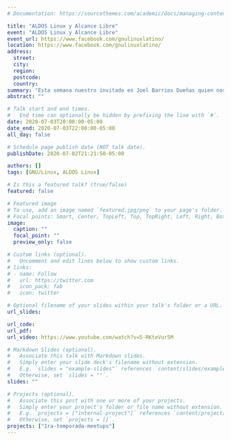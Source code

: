 ```yaml
---
# Documentation: https://sourcethemes.com/academic/docs/managing-content/

title: "ALDOS Linux y Alcance Libre"
event: "ALDOS Linux y Alcance Libre"
event_url: https://www.facebook.com/gnulinuxlatino/
location: https://www.facebook.com/gnulinuxlatino/
address:
  street:
  city:
  region:
  postcode:
  country:
summary: "Esta semana nuestro invitado es Joel Barrios Dueñas quien nos platicará de ALDOS y la comunidad de Alcance Libre que durante más de 17 años."
abstract: ""

# Talk start and end times.
#   End time can optionally be hidden by prefixing the line with `#`.
date: 2020-07-03T20:00:00-05:00
date_end: 2020-07-03T22:00:00-05:00
all_day: false

# Schedule page publish date (NOT talk date).
publishDate: 2020-07-02T21:21:50-05:00

authors: []
tags: [GNU/Linux, ALDOS Linux]

# Is this a featured talk? (true/false)
featured: false

# Featured image
# To use, add an image named `featured.jpg/png` to your page's folder.
# Focal points: Smart, Center, TopLeft, Top, TopRight, Left, Right, BottomLeft, Bottom, BottomRight.
image:
  caption: ""
  focal_point: ""
  preview_only: false

# Custom links (optional).
#   Uncomment and edit lines below to show custom links.
# links:
# - name: Follow
#   url: https://twitter.com
#   icon_pack: fab
#   icon: twitter

# Optional filename of your slides within your talk's folder or a URL.
url_slides:

url_code:
url_pdf:
url_video: https://www.youtube.com/watch?v=5-RKteVur5M

# Markdown Slides (optional).
#   Associate this talk with Markdown slides.
#   Simply enter your slide deck's filename without extension.
#   E.g. `slides = "example-slides"` references `content/slides/example-slides.md`.
#   Otherwise, set `slides = ""`.
slides: ""

# Projects (optional).
#   Associate this post with one or more of your projects.
#   Simply enter your project's folder or file name without extension.
#   E.g. `projects = ["internal-project"]` references `content/project/deep-learning/index.md`.
#   Otherwise, set `projects = []`.
projects: ["1ra-temporada-meetups"]
---
```

